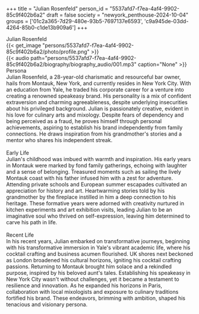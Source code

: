 +++
title = "Julian Rosenfeld"
person_id = "5537afd7-f7ea-4af4-9902-85c9f402b6a2"
draft = false
society = "newyork_penthouse-2024-10-04"
groups = ['01c2a365-7d29-480e-93b5-7697137e6593', 'c9a945de-03dd-4264-85b0-c1de13b909a6']
+++
<script>
(function() {
    const personId = "5537afd7-f7ea-4af4-9902-85c9f402b6a2";
    const societyId = "newyork_penthouse-2024-10-04";

    // Set the selected person and society in localStorage
    localStorage.setItem('selectedPerson', personId);
    localStorage.setItem('selectedSociety', societyId);

    // Automatically set the dropdowns based on this person's data
    const societySelect = document.getElementById('society-select');
    const personSelect = document.getElementById('person-select');

    if (societySelect) {
    societySelect.value = societyId;
    }
    if (personSelect) {
    personSelect.value = personId;
    }
})();
</script><div class="h1_1_right">Julian Rosenfeld</div>{{< get_image "persons/5537afd7-f7ea-4af4-9902-85c9f402b6a2/photo/profile.png" >}}
<br>
{{< audio
    path="persons/5537afd7-f7ea-4af4-9902-85c9f402b6a2/biography/biography_audio/001.mp3" 
    caption="None"
>}}
<br>
<div class="h2">Persona</div><div class="plain">Julian Rosenfeld, a 28-year-old charismatic and resourceful bar owner, hails from Montauk, New York, and currently resides in New York City. With an education from Yale, he traded his corporate career for a venture into creating a renowned speakeasy brand. His personality is a mix of confident extraversion and charming agreeableness, despite underlying insecurities about his privileged background. Julian is passionately creative, evident in his love for culinary arts and mixology. Despite fears of dependency and being perceived as a fraud, he proves himself through personal achievements, aspiring to establish his brand independently from family connections. He draws inspiration from his grandmother's stories and a mentor who shares his independent streak.</div><br>
<div class="h2">Early Life</div><div class="plain">Julian's childhood was imbued with warmth and inspiration. His early years in Montauk were marked by fond family gatherings, echoing with laughter and a sense of belonging. Treasured moments such as sailing the lively Montauk coast with his father infused him with a zest for adventure. Attending private schools and European summer escapades cultivated an appreciation for history and art. Heartwarming stories told by his grandmother by the fireplace instilled in him a deep connection to his heritage. These formative years were adorned with creativity nurtured in kitchen experiments and art exhibition visits, leading Julian to be an imaginative soul who thrived on self-expression, leaving him determined to carve his path in life.</div><br>
<div class="h2">Recent Life</div><div class="plain">In his recent years, Julian embarked on transformative journeys, beginning with his transformative immersion in Yale's vibrant academic life, where his cocktail crafting and business acumen flourished. UK shores next beckoned as London broadened his cultural horizons, igniting his cocktail crafting passions. Returning to Montauk brought him solace and a rekindled purpose, inspired by his beloved aunt's tales. Establishing his speakeasy in New York City wasn't without challenges, yet it became a testament to resilience and innovation. As he expanded his horizons in Paris, collaboration with local mixologists and exposure to culinary traditions fortified his brand. These endeavors, brimming with ambition, shaped his tenacious and visionary persona.</div><br>
